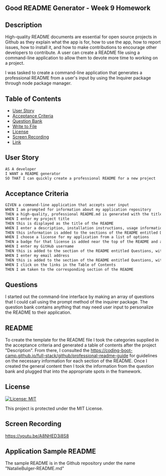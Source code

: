 ## Good README Generator - Week 9 Homework

## Description

High-quality README documents are essential for open source projects in Github as they explain what the app is for, how to use the app, how to report issues, how to install it, and how to make contributions to encourage other developers to contribute. A user can create a README file using a command-line application to allow them to devote more time to working on a project.

I was tasked to create a command-line application that generates a professional README from a user's input by using the Inquirer package through node package manager.

## Table of Contents

- [User Story](#user-story)
- [Acceptance Criteria](#acceptance-criteria)
- [Question Bank](#questions)
- [Write to File](#readme)
- [License](#license)
- [Screen Recording](#screen-recording)
- [Link](#link)

## User Story

```md
AS A developer
I WANT a README generator
SO THAT I can quickly create a professional README for a new project
```

## Acceptance Criteria

```md
GIVEN a command-line application that accepts user input
WHEN I am prompted for information about my application repository
THEN a high-quality, professional README.md is generated with the title of my project and sections entitled Description, Table of Contents, Installation, Usage, License, Contributing, Tests, and Questions
WHEN I enter my project title
THEN this is displayed as the title of the README
WHEN I enter a description, installation instructions, usage information, contribution guidelines, and test instructions
THEN this information is added to the sections of the README entitled Description, Installation, Usage, Contributing, and Tests
WHEN I choose a license for my application from a list of options
THEN a badge for that license is added near the top of the README and a notice is added to the section of the README entitled License that explains which license the application is covered under
WHEN I enter my GitHub username
THEN this is added to the section of the README entitled Questions, with a link to my GitHub profile
WHEN I enter my email address
THEN this is added to the section of the README entitled Questions, with instructions on how to reach me with additional questions
WHEN I click on the links in the Table of Contents
THEN I am taken to the corresponding section of the README
```

## Questions

I started out the command-line interface by making an array of questions that I could call using the prompt method of the inquirer package. The question bank contains anything that may need user input to personalize the README to their application.

## README

To create the template for the README file I took the categories supplied in the acceptance criteria and generated a table of contents after the project "Description". From there, I consulted the https://coding-boot-camp.github.io/full-stack/github/professional-readme-guide for guidelines on the necessary information for each section of the README. Once I created the general content then I took the information from the question bank and plugged that into the appropriate spots in the framework.

## License

[![License: MIT](https://img.shields.io/badge/License-MIT-yellow.svg)](https://opensource.org/licenses/MIT)

This project is protected under the MIT License.

## Screen Recording

https://youtu.be/A8NHED3j8S8

## Application Sample README

The sample README is in the Github repository under the name "NatalieBulger-README.md"
